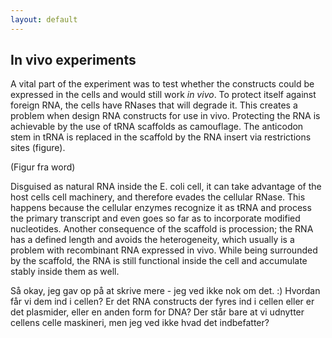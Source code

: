 ```yaml
---
layout: default
---
```


## In vivo experiments

A vital part of the experiment was to test whether the constructs could be expressed in the cells and would still work *in vivo*. To protect itself against foreign RNA, the cells have RNases that will degrade it. This creates a problem when design RNA constructs for use in vivo. Protecting the RNA is achievable by the use of tRNA scaffolds as camouflage.  The anticodon stem in tRNA is replaced in the scaffold by the RNA insert via restrictions sites (figure).

(Figur fra word)

Disguised as natural RNA inside the E. coli cell, it can take advantage of the host cells cell machinery, and therefore evades the cellular RNase. This happens because the cellular enzymes recognize it as tRNA and process the primary transcript and even goes so far as to incorporate modified nucleotides.  Another consequence of the scaffold is procession; the RNA has a defined length and avoids the heterogeneity, which usually is a problem with recombinant RNA expressed in vivo. While being surrounded by the scaffold, the RNA is still functional inside the cell and accumulate stably inside them as well. 

Så okay, jeg gav op på at skrive mere - jeg ved ikke nok om det. :) Hvordan får vi dem ind i cellen? Er det RNA constructs der fyres ind i cellen eller er det plasmider, eller en anden form for DNA? Der står bare at vi udnytter cellens celle maskineri, men jeg ved ikke hvad det indbefatter?